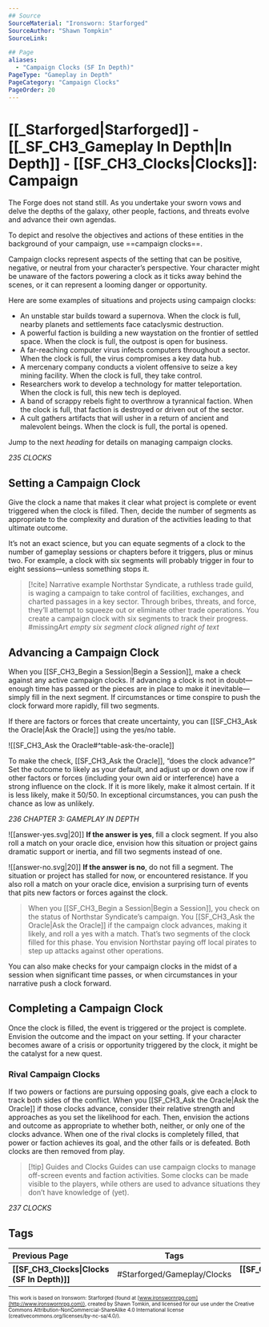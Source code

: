 ```yaml
---
## Source
SourceMaterial: "Ironsworn: Starforged"
SourceAuthor: "Shawn Tompkin"
SourceLink: 

## Page
aliases:
  - "Campaign Clocks (SF In Depth)"
PageType: "Gameplay in Depth"
PageCategory: "Campaign Clocks"
PageOrder: 20
---
```

# [[_Starforged|Starforged]] - [[_SF_CH3_Gameplay In Depth|In Depth]] - [[SF_CH3_Clocks|Clocks]]: Campaign
The Forge does not stand still. As you undertake your sworn vows and delve the depths of the galaxy, other people, factions, and threats evolve and advance their own agendas.

To depict and resolve the objectives and actions of these entities in the background of your campaign, use ==campaign clocks==. 

Campaign clocks represent aspects of the setting that can be positive, negative, or neutral from your character’s perspective. Your character might be unaware of the factors powering a clock as it ticks away behind the scenes, or it can represent a looming danger or opportunity. 

Here are some examples of situations and projects using campaign clocks: 
* An unstable star builds toward a supernova. When the clock is full, nearby planets and settlements face cataclysmic destruction. 
* A powerful faction is building a new waystation on the frontier of settled space. When the clock is full, the outpost is open for business. 
* A far-reaching computer virus infects computers throughout a sector. When the clock is full, the virus compromises a key data hub. 
* A mercenary company conducts a violent offensive to seize a key mining facility. When the clock is full, they take control. 
* Researchers work to develop a technology for matter teleportation. When the clock is full, this new tech is deployed. 
* A band of scrappy rebels fight to overthrow a tyrannical faction. When the clock is full, that faction is destroyed or driven out of the sector. 
* A cult gathers artifacts that will usher in a return of ancient and malevolent beings. When the clock is full, the portal is opened. 

Jump to the next _heading_ for details on managing campaign clocks.

*235 CLOCKS*

## Setting a Campaign Clock
Give the clock a name that makes it clear what project is complete or event triggered when the clock is filled. Then, decide the number of segments as appropriate to the complexity and duration of the activities leading to that ultimate outcome.

It’s not an exact science, but you can equate segments of a clock to the number of gameplay sessions or chapters before it triggers, plus or minus two. For example, a clock with six segments will probably trigger in four to eight sessions—unless something stops it.

> [!cite] Narrative example
> Northstar Syndicate, a ruthless trade guild, is waging a campaign to take control of facilities, exchanges, and charted passages in a key sector. Through bribes, threats, and force, they’ll attempt to squeeze out or eliminate other trade operations. You create a campaign clock with six segments to track their progress. #missingArt _empty six segment clock aligned right of text_

## Advancing a Campaign Clock
When you [[SF_CH3_Begin a Session|Begin a Session]], make a check against any active campaign clocks. If advancing a clock is not in doubt—enough time has passed or the pieces are in place to make it inevitable—simply fill in the next segment. If circumstances or time conspire to push the clock forward more rapidly, fill two segments.

If there are factors or forces that create uncertainty, you can [[SF_CH3_Ask the Oracle|Ask the Oracle]] using the yes/no table.

![[SF_CH3_Ask the Oracle#^table-ask-the-oracle]]

To make the check, [[SF_CH3_Ask the Oracle]], “does the clock advance?” Set the outcome to likely as your default, and adjust up or down one row if other factors or forces (including your own aid or interference) have a strong influence on the clock. If it is more likely, make it almost certain. If it is less likely, make it 50/50. In exceptional circumstances, you can push the chance as low as unlikely.

*236 CHAPTER 3: GAMEPLAY IN DEPTH*

![[answer-yes.svg|20]] **If the answer is yes**, fill a clock segment. If you also roll a match on your oracle dice, envision how this situation or project gains dramatic support or inertia, and fill two segments instead of one.

![[answer-no.svg|20]] **If the answer is no**, do not fill a segment. The situation or project has stalled for now, or encountered resistance. If you also roll a match on your oracle dice, envision a surprising turn of events that pits new factors or forces against the clock.

> When you [[SF_CH3_Begin a Session|Begin a Session]], you check on the status of Northstar Syndicate’s campaign. You [[SF_CH3_Ask the Oracle|Ask the Oracle]] if the campaign clock advances, making it likely, and roll a yes with a match. That’s two segments of the clock filled for this phase. You envision Northstar paying off local pirates to step up attacks against other operations.

You can also make checks for your campaign clocks in the midst of a session when significant time passes, or when circumstances in your narrative push a clock forward.

## Completing a Campaign Clock
Once the clock is filled, the event is triggered or the project is complete. Envision the outcome and the impact on your setting. If your character becomes aware of a crisis or opportunity triggered by the clock, it might be the catalyst for a new quest.

### Rival Campaign Clocks
If two powers or factions are pursuing opposing goals, give each a clock to track both sides of the conflict. When you [[SF_CH3_Ask the Oracle|Ask the Oracle]] if those clocks advance, consider their relative strength and approaches as you set the likelihood for each. Then, envision the actions and outcome as appropriate to whether both, neither, or only one of the clocks advance. When one of the rival clocks is completely filled, that power or faction achieves its goal, and the other fails or is defeated. Both clocks are then removed from play.

> [!tip] Guides and Clocks
> Guides can use campaign clocks to manage off-screen events and faction activities. Some clocks can be made visible to the players, while others are used to advance situations they don’t have knowledge of (yet).

*237 CLOCKS*

## Tags
| Previous Page | Tags | Next Page |
|:--- |:---:| ---:|
| **[[SF_CH3_Clocks\|Clocks (SF In Depth)]]** | #Starforged/Gameplay/Clocks | **[[SF_CH3_Clocks_Tension\|Tension Clocks (SF In Depth)]]** |

<font size=-2>This work is based on Ironsworn: Starforged (found at [www.ironswornrpg.com](http://www.ironswornrpg.com)), created by Shawn Tomkin, and licensed for our use under the Creative Commons Attribution-NonCommercial-ShareAlike 4.0 International license  (creativecommons.org/licenses/by-nc-sa/4.0/).</font>



